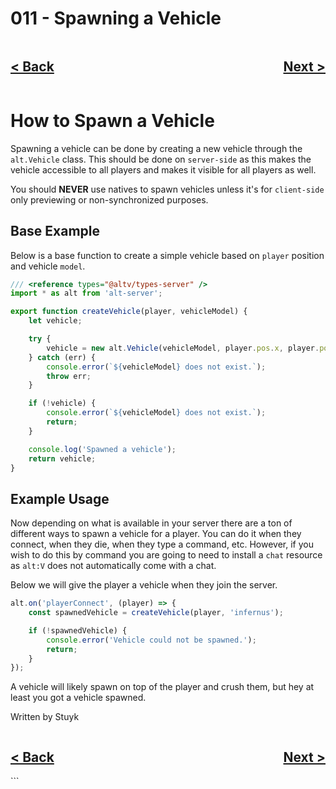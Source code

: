 # 011 - Spawning a Vehicle

<div style="text-align: right">
    <div style="display: flex; justify-content: space-between;">
        <a href="./010.md">
            <h2>< Back</h2>
        </a>
        <a href="./012.md">
            <h2>Next ></h2>
        </a>
    </div>
</div>

# How to Spawn a Vehicle

Spawning a vehicle can be done by creating a new vehicle through the `alt.Vehicle` class. This should be done on `server-side` as this makes the vehicle accessible to all players and makes it visible for all players as well.

You should **NEVER** use natives to spawn vehicles unless it's for `client-side` only previewing or non-synchronized purposes.

## Base Example

Below is a base function to create a simple vehicle based on `player` position and vehicle `model`.

```js
/// <reference types="@altv/types-server" />
import * as alt from 'alt-server';

export function createVehicle(player, vehicleModel) {
    let vehicle;

    try {
        vehicle = new alt.Vehicle(vehicleModel, player.pos.x, player.pos.y, player.pos.z, 0, 0, 0);
    } catch (err) {
        console.error(`${vehicleModel} does not exist.`);
        throw err;
    }

    if (!vehicle) {
        console.error(`${vehicleModel} does not exist.`);
        return;
    }

    console.log('Spawned a vehicle');
    return vehicle;
}
```

## Example Usage

Now depending on what is available in your server there are a ton of different ways to spawn a vehicle for a player. You can do it when they connect, when they die, when they type a command, etc. However, if you wish to do this by command you are going to need to install a `chat` resource as `alt:V` does not automatically come with a chat.

Below we will give the player a vehicle when they join the server.

```js
alt.on('playerConnect', (player) => {
    const spawnedVehicle = createVehicle(player, 'infernus');

    if (!spawnedVehicle) {
        console.error('Vehicle could not be spawned.');
        return;
    }
});
```

A vehicle will likely spawn on top of the player and crush them, but hey at least you got a vehicle spawned.

Written by Stuyk

<div style="text-align: right">
    <div style="display: flex; justify-content: space-between;">
        <a href="./010.md">
            <h2>< Back</h2>
        </a>
        <a href="./012.md">
            <h2>Next ></h2>
        </a>
    </div>
</div>
```
